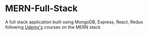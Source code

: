 # MERN-Full-Stack

A full stack application built using MongoDB, Express, React, Redux following [Udemy's](https://www.google.com) courses on the MERN stack
